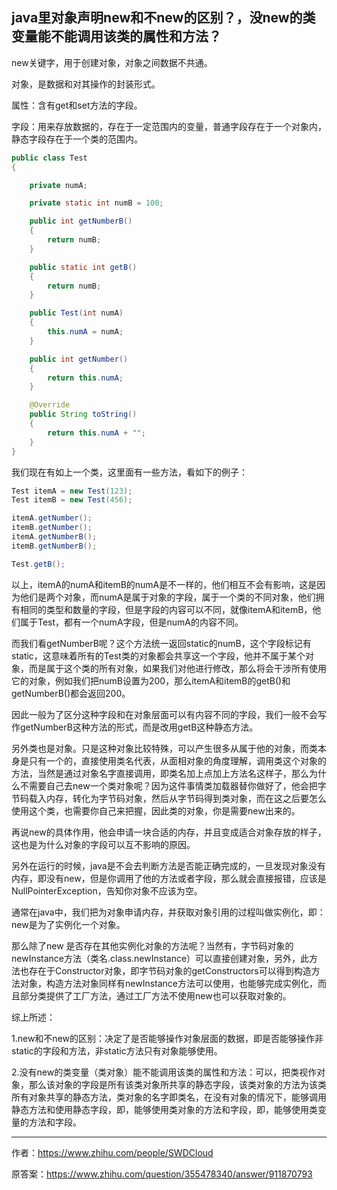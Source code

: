 ## java里对象声明new和不new的区别？，没new的类变量能不能调用该类的属性和方法？

new关键字，用于创建对象，对象之间数据不共通。

对象，是数据和对其操作的封装形式。

属性：含有get和set方法的字段。

字段：用来存放数据的，存在于一定范围内的变量，普通字段存在于一个对象内，静态字段存在于一个类的范围内。

```java
public class Test 
{

    private numA;

    private static int numB = 100;

    public int getNumberB() 
    {
    	return numB;
    }

    public static int getB() 
    {
        return numB;
    }

    public Test(int numA) 
    {
        this.numA = numA;
    }

    public int getNumber() 
    {
        return this.numA;
    }

    @Override
    public String toString() 
    {
        return this.numA + "";
    } 
}
```

我们现在有如上一个类，这里面有一些方法，看如下的例子：

```java
Test itemA = new Test(123);
Test itemB = new Test(456);

itemA.getNumber();
itemB.getNumber();
itemA.getNumberB();
itemB.getNumberB();

Test.getB();
```

以上，itemA的numA和itemB的numA是不一样的，他们相互不会有影响，这是因为他们是两个对象，而numA是属于对象的字段，属于一个类的不同对象，他们拥有相同的类型和数量的字段，但是字段的内容可以不同，就像itemA和itemB，他们属于Test，都有一个numA字段，但是numA的内容不同。

而我们看getNumberB呢？这个方法统一返回static的numB，这个字段标记有static，这意味着所有的Test类的对象都会共享这一个字段，他并不属于某个对象，而是属于这个类的所有对象，如果我们对他进行修改，那么将会干涉所有使用它的对象，例如我们把numB设置为200，那么itemA和itemB的getB()和getNumberB()都会返回200。

因此一般为了区分这种字段和在对象层面可以有内容不同的字段，我们一般不会写作getNumberB这种方法的形式，而是改用getB这种静态方法。

另外类也是对象。只是这种对象比较特殊，可以产生很多从属于他的对象，而类本身是只有一个的，直接使用类名代表，从面相对象的角度理解，调用类这个对象的方法，当然是通过对象名字直接调用，即类名加上点加上方法名这样子，那么为什么不需要自己去new一个类对象呢？因为这件事情类加载器替你做好了，他会把字节码载入内存，转化为字节码对象，然后从字节码得到类对象，而在这之后要怎么使用这个类，也需要你自己来把握，因此类的对象，你是需要new出来的。

再说new的具体作用，他会申请一块合适的内存，并且变成适合对象存放的样子，这也是为什么对象的字段可以互不影响的原因。

另外在运行的时候，java是不会去判断方法是否能正确完成的，一旦发现对象没有内存，即没有new，但是你调用了他的方法或者字段，那么就会直接报错，应该是NullPointerException，告知你对象不应该为空。

通常在java中，我们把为对象申请内存，并获取对象引用的过程叫做实例化，即：new是为了实例化一个对象。

那么除了new 是否存在其他实例化对象的方法呢？当然有，字节码对象的newInstance方法（类名.class.newInstance）可以直接创建对象，另外，此方法也存在于Constructor对象，即字节码对象的getConstructors可以得到构造方法对象，构造方法对象同样有newInstance方法可以使用，也能够完成实例化，而且部分类提供了工厂方法，通过工厂方法不使用new也可以获取对象的。

综上所述：

1.new和不new的区别：决定了是否能够操作对象层面的数据，即是否能够操作非static的字段和方法，非static方法只有对象能够使用。

2.没有new的类变量（类对象）能不能调用该类的属性和方法：可以，把类视作对象，那么该对象的字段是所有该类对象所共享的静态字段，该类对象的方法为该类所有对象共享的静态方法，类对象的名字即类名，在没有对象的情况下，能够调用静态方法和使用静态字段，即，能够使用类对象的方法和字段，即，能够使用类变量的方法和字段。

---

作者：https://www.zhihu.com/people/SWDCloud

原答案：https://www.zhihu.com/question/355478340/answer/911870793